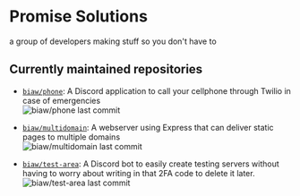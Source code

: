 # Promise Solutions

a group of developers making stuff so you don't have to

## Currently maintained repositories

* [`biaw/phone`](https://github.com/biaw/phone): A Discord application to call your cellphone through Twilio in case of emergencies\
![biaw/phone last commit](https://img.shields.io/github/last-commit/biaw/phone)

* [`biaw/multidomain`](https://github.com/biaw/multidomain): A webserver using Express that can deliver static pages to multiple domains\
![biaw/multidomain last commit](https://img.shields.io/github/last-commit/biaw/multidomain)

* [`biaw/test-area`](https://github.com/biaw/test-area): A Discord bot to easily create testing servers without having to worry about writing in that 2FA code to delete it later.\
![biaw/test-area last commit](https://img.shields.io/github/last-commit/biaw/test-area)